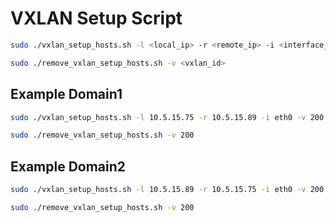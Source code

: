 # VXLAN Setup Script

```sh
sudo ./vxlan_setup_hosts.sh -l <local_ip> -r <remote_ip> -i <interface_name> -v <vxlan_id> -p <dst_port> -a <vxlan_ip>
```

```sh
sudo ./remove_vxlan_setup_hosts.sh -v <vxlan_id>
```

## Example Domain1
```sh
sudo ./vxlan_setup_hosts.sh -l 10.5.15.75 -r 10.5.15.89 -i eth0 -v 200 -p 4789 -a 10.10.10.1/24
```
```sh
sudo ./remove_vxlan_setup_hosts.sh -v 200
```

## Example Domain2
```sh
sudo ./vxlan_setup_hosts.sh -l 10.5.15.89 -r 10.5.15.75 -i eth0 -v 200 -p 4789 -a 10.10.10.2/24
```
```sh
sudo ./remove_vxlan_setup_hosts.sh -v 200
```